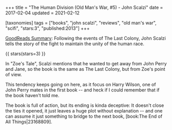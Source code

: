+++
title = "The Human Division (Old Man's War, #5) - John Scalzi"
date = 2017-02-04
updated = 2021-02-12

[taxonomies]
tags = ["books", "john scalzi", "reviews", "old man's war", "scifi", 
"stars:3", "published:2013"]
+++

[GoodReads Summary](https://www.goodreads.com/book/show/15698479-the-human-division):
Following the events of The Last Colony, John Scalzi tells the story of the
fight to maintain the unity of the human race.

<!-- more -->

{{ stars(stars=3) }}

In "Zoe's Tale", Scalzi mentions that he wanted to get away from John Perry
and Jane, so the book is the same as The Last Colony, but from Zoe's point of
view.

This tendency keeps going on here, as it focus on Harry Wilson, one of John
Perry mates in the first book -- and heck if I could remember that if the book
haven't told me.

The book is full of action, but its ending is kinda deceptive: It doesn't
close the ties it opened, it just leaves a huge plot without explanation --
and one can assume it just something to bridge to the next book, [book:The End
of All Things|23168809].
